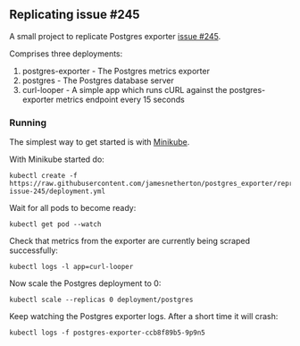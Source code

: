 ## Replicating issue #245

A small project to replicate Postgres exporter [issue #245](https://github.com/wrouesnel/postgres_exporter/issues/245).

Comprises three deployments:

1. postgres-exporter - The Postgres metrics exporter
2. postgres - The Postgres database server
3. curl-looper - A simple app which runs cURL against the postgres-exporter metrics endpoint every 15 seconds

### Running

The simplest way to get started is with [Minikube](https://kubernetes.io/docs/setup/minikube/).

With Minikube started do:

```
kubectl create -f https://raw.githubusercontent.com/jamesnetherton/postgres_exporter/reproduce-issue-245/deployment.yml
```

Wait for all pods to become ready:

```
kubectl get pod --watch
```

Check that metrics from the exporter are currently being scraped successfully:

```
kubectl logs -l app=curl-looper
```

Now scale the Postgres deployment to 0:

```
kubectl scale --replicas 0 deployment/postgres
```

Keep watching the Postgres exporter logs. After a short time it will crash:

```
kubectl logs -f postgres-exporter-ccb8f89b5-9p9n5
```
